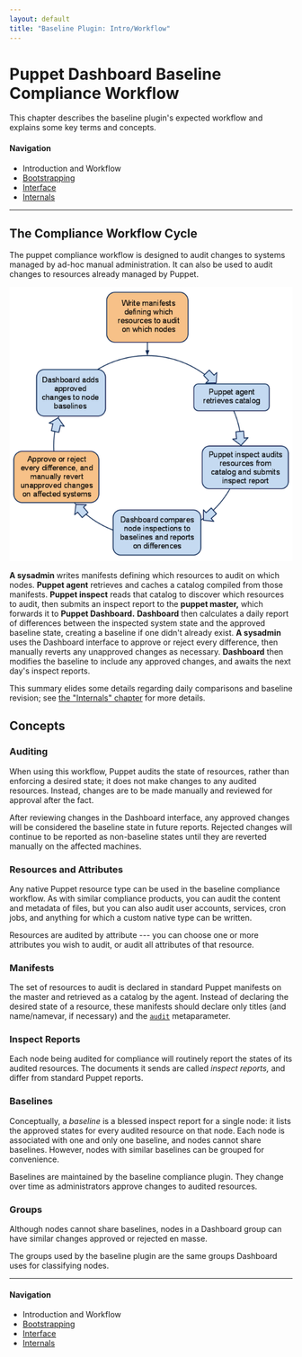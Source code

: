 ```yaml
---
layout: default
title: "Baseline Plugin: Intro/Workflow"
---
```


Puppet Dashboard Baseline Compliance Workflow
====

This chapter describes the baseline plugin's expected workflow and explains some key terms and concepts. 

#### Navigation

* Introduction and Workflow
* [Bootstrapping](./pb_bootstrapping.html)
* [Interface](./pb_interface.html)
* [Internals](./pb_internals.html)

* * * 

The Compliance Workflow Cycle
----

The puppet compliance workflow is designed to audit changes to systems managed by ad-hoc manual administration. It can also be used to audit changes to resources already managed by Puppet. 

![Baseline compliance workflow diagram](./images/baseline/baseline_workflow.png)

**A sysadmin** writes manifests defining which resources to audit on which nodes. **Puppet agent** retrieves and caches a catalog compiled from those manifests. **Puppet inspect** reads that catalog to discover which resources to audit, then submits an inspect report to the **puppet master,** which forwards it to **Puppet Dashboard.** **Dashboard** then calculates a daily report of differences between the inspected system state and the approved baseline state, creating a baseline if one didn't already exist. **A sysadmin** uses the Dashboard interface to approve or reject every difference, then manually reverts any unapproved changes as necessary. **Dashboard** then modifies the baseline to include any approved changes, and awaits the next day's inspect reports.

This summary elides some details regarding daily comparisons and baseline revision; see [the "Internals" chapter](./pb_internals.html) for more details.

Concepts
----

### Auditing

When using this workflow, Puppet audits the state of resources, rather than enforcing a desired state; it does not make changes to any audited resources. Instead, changes are to be made manually and reviewed for approval after the fact.

After reviewing changes in the Dashboard interface, any approved changes will be considered the baseline state in future reports. Rejected changes will continue to be reported as non-baseline states until they are reverted manually on the affected machines. 

### Resources and Attributes

Any native Puppet resource type can be used in the baseline compliance workflow. As with similar compliance products, you can audit the content and metadata of files, but you can also audit user accounts, services, cron jobs, and anything for which a custom native type can be written. 

Resources are audited by attribute --- you can choose one or more attributes you wish to audit, or audit all attributes of that resource. 

### Manifests

The set of resources to audit is declared in standard Puppet manifests on the master and retrieved as a catalog by the agent. Instead of declaring the desired state of a resource, these manifests should declare only titles (and name/namevar, if necessary) and the [`audit`](http://docs.puppetlabs.com/references/latest/metaparameter.html#audit) metaparameter.

### Inspect Reports

Each node being audited for compliance will routinely report the states of its audited resources. The documents it sends are called _inspect reports,_ and differ from standard Puppet reports.

### Baselines

Conceptually, a _baseline_ is a blessed inspect report for a single node: it lists the approved states for every audited resource on that node. Each node is associated with one and only one baseline, and nodes cannot share baselines. However, nodes with similar baselines can be grouped for convenience.

Baselines are maintained by the baseline compliance plugin. They change over time as administrators approve changes to audited resources. 

### Groups

Although nodes cannot share baselines, nodes in a Dashboard group can have similar changes approved or rejected en masse. 

The groups used by the baseline plugin are the same groups Dashboard uses for classifying nodes. 

* * * 

#### Navigation

* Introduction and Workflow
* [Bootstrapping](./pb_bootstrapping.html)
* [Interface](./pb_interface.html)
* [Internals](./pb_internals.html)
